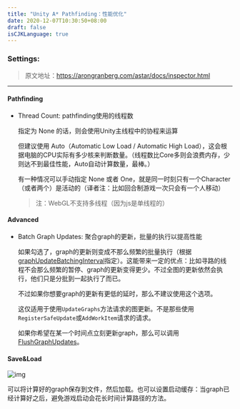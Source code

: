 ```yaml
---
title: "Unity A* Pathfinding：性能优化"
date: 2020-12-07T10:30:50+08:00
draft: false
isCJKLanguage: true
---
```


### Settings:

> 原文地址：https://arongranberg.com/astar/docs/inspector.html

---

#### Pathfinding

- Thread Count: pathfinding使用的线程数

  指定为 None 的话，则会使用Unity主线程中的协程来运算

  但建议使用 Auto（Automatic Low Load / Automatic High Load），这会根据电脑的CPU实际有多少核来判断数量。（线程数比Core多则会浪费内存，少则达不到最佳性能，Auto自动计算数量，最棒。）

  有一种情况可以手动指定 None 或者 One，就是同一时刻只有一个Character（或者两个）是活动的（译者注：比如回合制游戏一次只会有一个人移动）

  > 注：WebGL不支持多线程（因为js是单线程的）

#### Advanced

- Batch Graph Updates: 聚合graph的更新，批量的执行以提高性能

  如果勾选了，graph的更新则变成不那么频繁的批量执行（根据[graphUpdateBatchingInterval](https://arongranberg.com/astar/docs/astarpath.html#graphUpdateBatchingInterval)指定）。这能带来一定的优点：比如寻路的线程不会那么频繁的暂停、graph的更新变得更少。不过全图的更新依然会执行，他们只是分批到一起执行了而已。

  不过如果你想要graph的更新有更低的延时，那么不建议使用这个选项。

  这仅适用于使用`UpdateGraphs`方法请求的图更新。不是那些使用`RegisterSafeUpdate`或`AddWorkItem`请求的请求。

  如果你希望在某一个时间点立刻更新graph，那么可以调用[FlushGraphUpdates](https://arongranberg.com/astar/docs/astarpath.html#FlushGraphUpdates)。

#### Save&Load

![img](https://arongranberg.com/astar/docs/images/saveloadtab.png)

可以将计算好的graph保存到文件，然后加载。也可以设置启动缓存：当graph已经计算好之后，避免游戏启动会花长时间计算路径的方法。